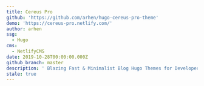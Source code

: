 ```yaml
---
title: Cereus Pro
github: 'https://github.com/arhen/hugo-cereus-pro-theme'
demo: 'https://cereus-pro.netlify.com/'
author: arhen
ssg:
  - Hugo
cms:
  - NetlifyCMS
date: 2019-10-28T00:00:00.000Z
github_branch: master
description: ' Blazing Fast & Minimalist Blog Hugo Themes for Developer'
stale: true
---
```

